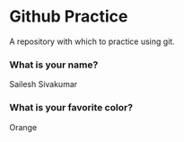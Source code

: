 # Github Practice

A repository with which to practice using git.

### What is your name?

Sailesh Sivakumar


### What is your favorite color?

Orange
